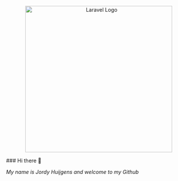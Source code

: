 
<p align="center"><a href="https://laravel.com" target="_blank"><img src="https://media0.giphy.com/media/hrC8eh0xk1vDfQnRKG/giphy.gif?cid=6c09b952it2yn4pr1lf4j3c1vry53nhhkdg6y8pt23jeb3s8&ep=v1_internal_gif_by_id&rid=giphy.gif&ct=s" width="400" alt="Laravel Logo"></a></p>

    
</p>
### Hi there 👋

_My name is Jordy Huijgens and welcome to my Github_
